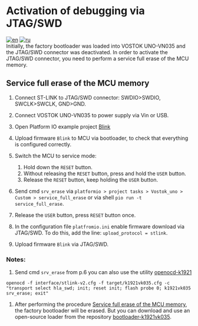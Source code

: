 # Activation of debugging via JTAG/SWD
[![en](https://img.shields.io/badge/lang-en-red.svg)](Activate_JTAG.md)
[![ru](https://img.shields.io/badge/lang-ru-green.svg)](Activate_JTAG.ru.md)  
Initially, the factory bootloader was loaded into VOSTOK UNO-VN035 and the JTAG/SWD connector was deactivated. In order to activate the JTAG/SWD connector, you need to perform a service full erase of the MCU memory. 
## Service full erase of the MCU memory
1. Connect ST-LINK to JTAG/SWD connector: SWDIO>SWDIO, SWCLK>SWCLK, GND>GND.
2. Connect VOSTOK UNO-VN035 to power supply via Vin or USB.
3. Open Platform IO example project [Blink](https://github.com/DCVostok/vostok-1-frmwrk-vn-arduino/tree/main/examples/Platformio/Blink)
4. Upload firmware `Blink` to MCU via bootloader, to check that everything is configured correctly.
5. Switch the MCU to service mode:
   1. Hold down the `RESET` button.
   2. Without releasing the `RESET` button, press and hold the `USER` button.
   3. Release the `RESET` button, keep holding the `USER` button.


5. Send cmd `srv_erase` via `platformio > project tasks > Vostok_uno > Custom > service_full_erase` or via shell ```pio run -t service_full_erase```.
6. Release the `USER` button, press `RESET` button once.
7. In the configuration file `platfromio.ini` enable firmware download via JTAG/SWD. To do this, add the line: `upload_protocol = stlink`.
8. Upload firmware `Blink` via JTAG/SWD.

### Notes:
1. Send cmd `srv_erase` from p.6 you can also use the utility [openocd-k1921](https://github.com/DCVostok/openocd-k1921vk)
```
openocd -f interface/stlink-v2.cfg -f target/k1921vk035.cfg -c "transport select hla_swd; init; reset init; flash probe 0; k1921vk035 srv_erase; exit"
```
1. After performing the procedure [Service full erase of the MCU memory](#Service-full-erase-of-the-MCU-memory), the factory bootloader will be erased. But you can download and use an open-source loader from the repository [bootloader-k1921vk035](https://github.com/DCVostok/bootloader-k1921vk035).
